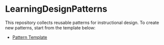 # LearningDesignPatterns

This repository collects reusable patterns for instructional design. To create
new patterns, start from the template below:

- [Pattern Template](PATTERN_TEMPLATE.md)
